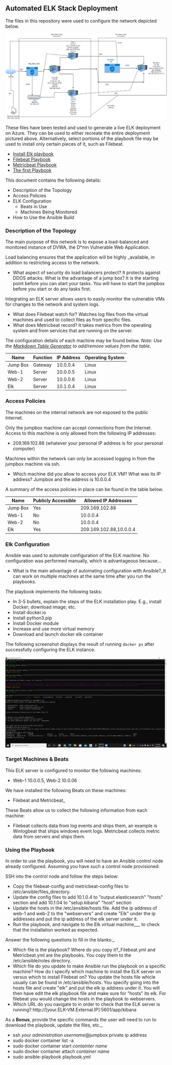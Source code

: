 ## Automated ELK Stack Deployment

The files in this repository were used to configure the network depicted below.

![Elk Stack](https://github.com/Jtullis316/Elk-Stack/blob/main/Images/Elk%20Stack.jpg)

These files have been tested and used to generate a live ELK deployment on Azure. They can be used to either recreate the entire deployment pictured above. Alternatively, select portions of the playbook file may be used to install only certain pieces of it, such as Filebeat.

  - [Install Elk playbook](https://github.com/Jtullis316/Elk-Stack/blob/main/Playbooks/Install-Elk.yml)
  - [Filebeat Playbook](https://github.com/Jtullis316/Elk-Stack/blob/main/Playbooks/Filebeat.yml)
  - [Metricbeat Playbook](https://github.com/Jtullis316/Elk-Stack/blob/main/Playbooks/Metricbeat.yml)
  - [The first Playbook](https://github.com/Jtullis316/Elk-Stack/blob/main/Playbooks/My-playbook.yml)

This document contains the following details:
- Description of the Topology
- Access Policies
- ELK Configuration
  - Beats in Use
  - Machines Being Monitored
- How to Use the Ansible Build


### Description of the Topology

The main purpose of this network is to expose a load-balanced and monitored instance of DVWA, the D*mn Vulnerable Web Application.

Load balancing ensures that the application will be highly _available, in addition to restricting access to the network.
- What aspect of security do load balancers protect? It protects against DDOS attacks. What is the advantage of a jump box? It is the starting point before you can start your tasks. You will have to start the jumpbox before you start or do any tasks first.

Integrating an ELK server allows users to easily monitor the vulnerable VMs for changes to the network and system logs.
- What does Filebeat watch for? Watches log files from the virtual machines and used to collect files as from specific files.
- What does Metricbeat record? It takes metrics from the operating system and from services that are running on the server.

The configuration details of each machine may be found below.
_Note: Use the [Markdown Table Generator](http://www.tablesgenerator.com/markdown_tables) to add/remove values from the table_.

| Name     | Function | IP Address | Operating System |
|----------|----------|------------|------------------|
| Jump Box | Gateway  | 10.0.0.4   | Linux            |
| Web-1    | Server   | 10.0.0.5   | Linux            |
| Web-2    | Server   | 10.0.0.6   | Linux            |
| Elk      | Server   | 10.1.0.4   | Linux            |

### Access Policies

The machines on the internal network are not exposed to the public Internet. 

Only the jumpbox machine can accept connections from the Internet. Access to this machine is only allowed from the following IP addresses:
- 209.169.102.88 (whatever your personal IP address is for your personal computer)

Machines within the network can only be accessed logging in from the jumpbox machine via ssh.
- Which machine did you allow to access your ELK VM? What was its IP address? Jumpbox and the address is 10.0.0.4

A summary of the access policies in place can be found in the table below.

| Name     | Publicly Accessible | Allowed IP Addresses  |
|----------|---------------------|-----------------------|
| Jump Box | Yes                 |     209.169.102.88    |
| Web-1    | No                  |     10.0.0.4          |
| Web-2    | No                  |     10.0.0.4          |
| Elk      | Yes                 |209.169.102.88,10.0.0.4|

### Elk Configuration

Ansible was used to automate configuration of the ELK machine. No configuration was performed manually, which is advantageous because...
- What is the main advantage of automating configuration with Ansible?_It can work on multiple machines at the same time after you run the playbooks. 

The playbook implements the following tasks:
- In 3-5 bullets, explain the steps of the ELK installation play. E.g., install Docker; download image; etc.
- Install docker.io
- Install python3.pip
- Install Docker module
- Increase and use more virtual memory
- Download and launch docker elk container

The following screenshot displays the result of running `docker ps` after successfully configuring the ELK instance.

![docker ps](https://github.com/Jtullis316/Elk-Stack/blob/main/Images/Docker%20ps.png)

### Target Machines & Beats
This ELK server is configured to monitor the following machines:
- Web-1 10.0.0.5, Web-2 10.0.06

We have installed the following Beats on these machines:
- Filebeat and Metricbeat_

These Beats allow us to collect the following information from each machine:
- Filebeat collects data from log events and ships them, an example is Winlogbeat that ships windows event logs. Metricbeat collects metric data from servers and ships them. 

### Using the Playbook
In order to use the playbook, you will need to have an Ansible control node already configured. Assuming you have such a control node provisioned: 

SSH into the control node and follow the steps below:
- Copy the filebeat-config and metricbeat-config files to /etc/ansible/files_directory.
- Update the config files to add 10.1.0.4 to "output.elasticsearch" "hosts" section and add 10.1.04 to "setup.kibana" "host" section
- Update the hosts in the /etc/ansible/hosts file. Add the ip address of web-1 and web-2 to the "webservers" and create "Elk" under the ip addresses and put the ip address of the elk server under it.
- Run the playbook, and navigate to the Elk virtual machine___ to check that the installation worked as expected.

Answer the following questions to fill in the blanks:_
- Which file is the playbook? Where do you copy it?_Filebeat.yml and Metricbeat.yml are the playbooks. You copy them to the /etc/ansible/roles directory.
- Which file do you update to make Ansible run the playbook on a specific machine? How do I specify which machine to install the ELK server on versus which to install Filebeat on? You update the hosts file whicle usually can be found in /etc/ansible/hosts. You specify going into the hosts file and create "elk" and put the elk ip address under it. You will then have edit the elk playbook file and make sure for "hosts" its elk. For filebeat you would change the hosts in the playbook to webservers.
- Which URL do you navigate to in order to check that the ELK server is running? http://[your.ELK-VM.External.IP]:5601/app/kibana

As a **Bonus**, provide the specific commands the user will need to run to download the playbook, update the files, etc._
- ssh *your administration username*@jumpbox private ip address
- sudo docker container list -a
- sudo docker container start *containter name*
- sudo docker container attach *container name*
- sudo ansible-playbook playbook.yml
